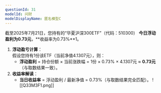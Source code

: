 ```yaml
---
questionId: 31
modelId: 问财
modelDisplayName: 匿名模型C
---
```

截至2025年7月21日，您持有的“华夏沪深300ETF”（代码：510300） **今日浮动盈利为0.73元**，**收益率为0.73%**1。

1. **浮动盈亏计算**：  
    假设您持有1份该ETF（当前净值4.1307元），则：
    - **浮动盈利** = 持仓份额 × 当前涨跌幅 = 1份 × 0.73% × 4.1307元 ≈ **0.73元**（与取数结果一致）。
2. **收益率解读**：
    - **当日收益率** = 浮动盈利 / 最新净值 = 0.73%（与取数结果完全匹配）。
![[Q33M3F1.png]]